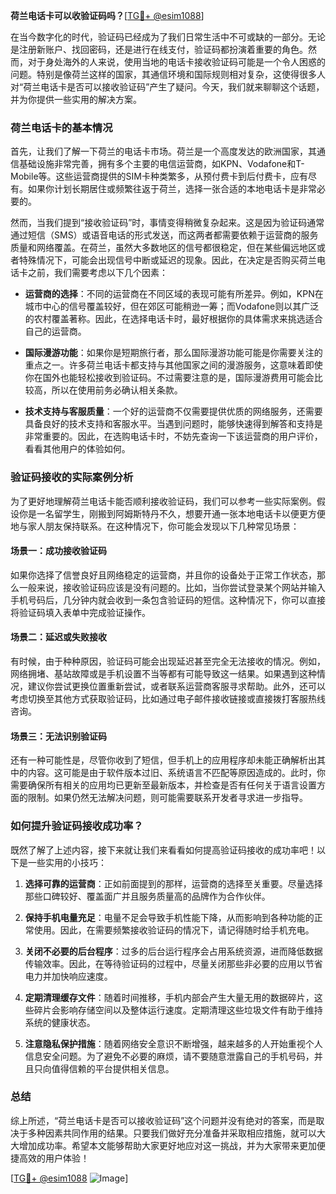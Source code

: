 **荷兰电话卡可以收验证码吗？**[[TG💪+ @esim1088](https://t.me/s/esim1088)]

在当今数字化的时代，验证码已经成为了我们日常生活中不可或缺的一部分。无论是注册新账户、找回密码，还是进行在线支付，验证码都扮演着重要的角色。然而，对于身处海外的人来说，使用当地的电话卡接收验证码可能是一个令人困惑的问题。特别是像荷兰这样的国家，其通信环境和国际规则相对复杂，这使得很多人对“荷兰电话卡是否可以接收验证码”产生了疑问。今天，我们就来聊聊这个话题，并为你提供一些实用的解决方案。

### 荷兰电话卡的基本情况

首先，让我们了解一下荷兰的电话卡市场。荷兰是一个高度发达的欧洲国家，其通信基础设施非常完善，拥有多个主要的电信运营商，如KPN、Vodafone和T-Mobile等。这些运营商提供的SIM卡种类繁多，从预付费卡到后付费卡，应有尽有。如果你计划长期居住或频繁往返于荷兰，选择一张合适的本地电话卡是非常必要的。

然而，当我们提到“接收验证码”时，事情变得稍微复杂起来。这是因为验证码通常通过短信（SMS）或语音电话的形式发送，而这两者都需要依赖于运营商的服务质量和网络覆盖。在荷兰，虽然大多数地区的信号都很稳定，但在某些偏远地区或者特殊情况下，可能会出现信号中断或延迟的现象。因此，在决定是否购买荷兰电话卡之前，我们需要考虑以下几个因素：

- **运营商的选择**：不同的运营商在不同区域的表现可能有所差异。例如，KPN在城市中心的信号覆盖较好，但在郊区可能稍逊一筹；而Vodafone则以其广泛的农村覆盖著称。因此，在选择电话卡时，最好根据你的具体需求来挑选适合自己的运营商。
  
- **国际漫游功能**：如果你是短期旅行者，那么国际漫游功能可能是你需要关注的重点之一。许多荷兰电话卡都支持与其他国家之间的漫游服务，这意味着即使你在国外也能轻松接收到验证码。不过需要注意的是，国际漫游费用可能会比较高，所以在使用前务必确认相关条款。

- **技术支持与客服质量**：一个好的运营商不仅需要提供优质的网络服务，还需要具备良好的技术支持和客服水平。当遇到问题时，能够快速得到解答和支持是非常重要的。因此，在选购电话卡时，不妨先查询一下该运营商的用户评价，看看其他用户的体验如何。

### 验证码接收的实际案例分析

为了更好地理解荷兰电话卡能否顺利接收验证码，我们可以参考一些实际案例。假设你是一名留学生，刚搬到阿姆斯特丹不久，想要开通一张本地电话卡以便更方便地与家人朋友保持联系。在这种情况下，你可能会发现以下几种常见场景：

#### 场景一：成功接收验证码
如果你选择了信誉良好且网络稳定的运营商，并且你的设备处于正常工作状态，那么一般来说，接收验证码应该是没有问题的。比如，当你尝试登录某个网站并输入手机号码后，几分钟内就会收到一条包含验证码的短信。这种情况下，你可以直接将验证码填入表单中完成验证操作。

#### 场景二：延迟或失败接收
有时候，由于种种原因，验证码可能会出现延迟甚至完全无法接收的情况。例如，网络拥堵、基站故障或是手机设置不当等都有可能导致这一结果。如果遇到这种情况，建议你尝试更换位置重新尝试，或者联系运营商客服寻求帮助。此外，还可以考虑切换至其他方式获取验证码，比如通过电子邮件接收链接或直接拨打客服热线咨询。

#### 场景三：无法识别验证码
还有一种可能性是，尽管你收到了短信，但手机上的应用程序却未能正确解析出其中的内容。这可能是由于软件版本过旧、系统语言不匹配等原因造成的。此时，你需要确保所有相关的应用均已更新至最新版本，并检查是否有任何关于语言设置方面的限制。如果仍然无法解决问题，则可能需要联系开发者寻求进一步指导。

### 如何提升验证码接收成功率？

既然了解了上述内容，接下来就让我们来看看如何提高验证码接收的成功率吧！以下是一些实用的小技巧：

1. **选择可靠的运营商**：正如前面提到的那样，运营商的选择至关重要。尽量选择那些口碑较好、覆盖面广并且服务质量高的品牌作为合作伙伴。

2. **保持手机电量充足**：电量不足会导致手机性能下降，从而影响到各种功能的正常使用。因此，在需要频繁接收验证码的情况下，请记得随时给手机充电。

3. **关闭不必要的后台程序**：过多的后台运行程序会占用系统资源，进而降低数据传输效率。因此，在等待验证码的过程中，尽量关闭那些非必要的应用以节省电力并加快响应速度。

4. **定期清理缓存文件**：随着时间推移，手机内部会产生大量无用的数据碎片，这些碎片会影响存储空间以及整体运行速度。定期清理这些垃圾文件有助于维持系统的健康状态。

5. **注意隐私保护措施**：随着网络安全意识不断增强，越来越多的人开始重视个人信息安全问题。为了避免不必要的麻烦，请不要随意泄露自己的手机号码，并且只向值得信赖的平台提供相关信息。

### 总结

综上所述，“荷兰电话卡是否可以接收验证码”这个问题并没有绝对的答案，而是取决于多种因素共同作用的结果。只要我们做好充分准备并采取相应措施，就可以大大增加成功率。希望本文能够帮助大家更好地应对这一挑战，并为大家带来更加便捷高效的用户体验！

[[TG💪+ @esim1088](https://t.me/s/esim1088) ![Image](https://i.postimg.cc/4NQfJmqS/Snipaste-2025-05-13-00-14-12.png)]